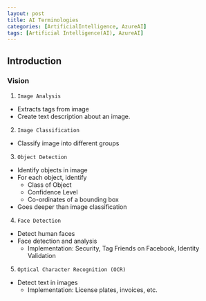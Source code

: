 ```yaml
---
layout: post
title: AI Terminologies
categories: [ArtificialIntelligence, AzureAI]
tags: [Artificial Intelligence(AI), AzureAI]
---
```


## Introduction 

### Vision
1. `Image Analysis`
- Extracts tags from image
- Create text description about an image.

2. `Image Classification`
- Classify image into different groups

3. `Object Detection`
- Identify objects in image
- For each object, identify
    + Class of Object
    + Confidence Level
    + Co-ordinates of a bounding box
- Goes deeper than image classification

4. `Face Detection`
- Detect human faces
- Face detection and analysis
    + Implementation: Security, Tag Friends on Facebook, Identity Validation

5. `Optical Character Recognition (OCR)`
- Detect text in images 
    + Implementation: License plates, invoices, etc.